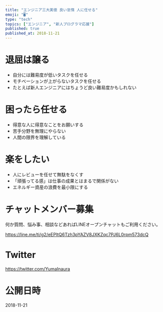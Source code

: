 ```yaml
---
title: "エンジニア三大美徳 良い怠惰 人に任せる"
emoji: "🖥"
type: "tech"
topics: ["エンジニア", "新人プログラマ応援"]
published: true
published_at: 2018-11-21
---
```


# 退屈は譲る

- 自分には難易度が低いタスクを任せる
- モチベーションが上がらないタスクを任せる
- たとえば新人エンジニアにはちょうど良い難易度かもしれない

# 困ったら任せる

- 得意な人に得意なことをお願いする
- 苦手分野を無理にやらない
- 人間の限界を理解している

# 楽をしたい

- 人にレビューを任せて無駄をなくす
- 「頑張ってる感」は仕事の成果とはまるで関係がない
- エネルギー資産の浪費を最小限にする










<!-- Update From Qiita API -->

# チャットメンバー募集


何か質問、悩み事、相談などあればLINEオープンチャットもご利用ください。

https://line.me/ti/g2/eEPltQ6Tzh3pYAZV8JXKZqc7PJ6L0rpm573dcQ





# Twitter


https://twitter.com/YumaInaura


<!-- Update From Qiita API -->



# 公開日時

2018-11-21
